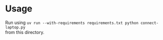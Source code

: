 # Usage
Run using `uv run --with-requirements requirements.txt python connect-laptop.py`  
from this directory.